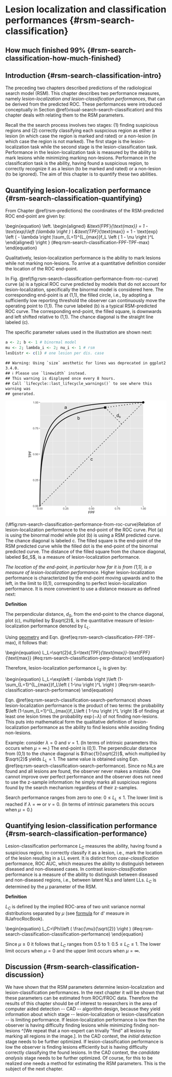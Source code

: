 # Lesion localization and classification performances {#rsm-search-classification}






## How much finished 99% {#rsm-search-classification-how-much-finished}





## Introduction {#rsm-search-classification-intro}

The preceding two chapters described predictions of the radiological search model (RSM). This chapter describes two performance measures, namely *lesion-localization and lesion-classification performances*, that can be derived from the predicted ROC. These performances were introduced conceptually in Section \@ref(visual-search-search-classification) and this chapter deals with relating them to the RSM parameters.

Recall the the search process involves two stages: (1) finding suspicious regions and (2) correctly classifying each suspicious region as either a lesion (in which case the region is marked and rated) or a non-lesion (in which case the region is not marked). The first stage is the lesion-localization task while the second stage is the lesion-classification task. Performance in the lesion-localization task is measured by the ability to mark lesions while minimizing marking non-lesions. Performance in the classification task is the ability, having found a suspicious region, to correctly recognize it as a lesion (to be marked and rated) or a non-lesion (to be ignored). The aim of this chapter is to quantify these two abilities. 



## Quantifying lesion-localization performance {#rsm-search-classification-quantifying}

From Chapter \@ref(rsm-predictions) the coordinates of the RSM-predicted ROC end-point are given by:

\begin{equation}
\left. 
\begin{aligned}
&\text{FPF}_{\text{max}} = 1 - \text{exp}\left (\lambda \right ) \\
&\text{TPF}_{\text{max}} = 1 - \text{exp} \left ( - \lambda \right )\sum_{L=1}^{L_{max}}f_L \left ( 1 - \nu \right )^L
\end{aligned}
\right \}
(\#eq:rsm-search-classification-FPF-TPF-max)
\end{equation}



Qualitatively, lesion-localization performance is the ability to mark lesions while not marking non-lesions. To arrive at a quantitative definition consider the location of the ROC end-point. 

In Fig. \@ref(fig:rsm-search-classification-performance-from-roc-curve) curve (a) is a typical ROC curve predicted by models that do not account for lesion-localization, specifically the binormal model is considered here. The corresponding end-point is at (1,1), the filled circle, i.e., by adopting a sufficiently low reporting threshold the observer can continuously move the operating point to (1,1). The curve labeled (b) is a typical RSM-predicted ROC curve. The corresponding end-point, the filled square, is downwards and left shifted relative to (1,1). The chance diagonal is the straight line labeled (c). 

The specific parameter values used in the illustration are shown next:



```r
a <- 2; b <- 1 # binormal model
mu <- 2; lambda_i <- 2; nu_i <- 1 # rsm
lesDistr <- c(1) # one lesion per dis. case
```





```
## Warning: Using `size` aesthetic for lines was deprecated in ggplot2 3.4.0.
## ℹ Please use `linewidth` instead.
## This warning is displayed once every 8 hours.
## Call `lifecycle::last_lifecycle_warnings()` to see where this warning was
## generated.
```

<div class="figure">
<img src="10-rsm-search-classification_files/figure-html/rsm-search-classification-performance-from-roc-curve-1.png" alt="Relation of lesion-localization performance to the end-point of the ROC curve. Plot (a) is using the binormal model while plot (b) is using a RSM predicted curve. The chance diagonal is labeled c. The filled square is the end-point of the RSM predicted curve while the filled dot is the end-point of the binormal predicted curve. The distance of the filled square from the chance diagonal, labeled $d_S$, is a measure of lesion-localization performance." width="672" />
<p class="caption">(\#fig:rsm-search-classification-performance-from-roc-curve)Relation of lesion-localization performance to the end-point of the ROC curve. Plot (a) is using the binormal model while plot (b) is using a RSM predicted curve. The chance diagonal is labeled c. The filled square is the end-point of the RSM predicted curve while the filled dot is the end-point of the binormal predicted curve. The distance of the filled square from the chance diagonal, labeled $d_S$, is a measure of lesion-localization performance.</p>
</div>


*The location of the end-point, in particular how far it is from (1,1), is a measure of lesion-localization performance.* Higher lesion-localization performance is characterized by the end-point moving upwards and to the left, in the limit to (0,1), corresponding to perfect lesion-localization performance. It is more convenient to use a distance measure as defined next:


**Definition** 

>
The perpendicular distance, $d_S$, from the end-point to the chance diagonal, plot (c), multiplied by $\sqrt{2}$, is the quantitative measure of lesion-localization performance denoted by $L_L$.  


Using [geometry](https://en.wikipedia.org/wiki/Distance_from_a_point_to_a_line#Line_defined_by_an_equation) and Eqn. \@ref(eq:rsm-search-classification-FPF-TPF-max), it follows that: 


\begin{equation} 
L_L=\sqrt{2}d_S=\text{TPF}_{\text{max}}-\text{FPF}_{\text{max}}
(\#eq:rsm-search-classification-perp-distance)
\end{equation}


Therefore, lesion-localization performance $L_L$ is given by:


\begin{equation} 
L_L=\exp\left ( -\lambda \right )\left (1-\sum_{L=1}^{L_{max}}f_L\left ( 1-\nu  \right )^L  \right )
(\#eq:rsm-search-classification-search-performance)
\end{equation}

Eqn. \@ref(eq:rsm-search-classification-search-performance) shows lesion-localization performance is the product of two terms: the probability $\left (1-\sum_{L=1}^{L_{max}}f_L\left ( 1-\nu  \right )^L  \right )$ of finding at least one lesion times the probability $\exp\left ( -\lambda \right )$ of not finding non-lesions. This puts into mathematical form the qualitative definition of lesion-localization performance as the ability to find lesions while avoiding finding non-lesions. 


Example: consider $\lambda = 0$ and $\nu = 1$. (In terms of intrinsic parameters this occurs when $\mu = \infty$.) The end-point is (0,1). The perpendicular distance from (0,1) to the chance diagonal is $\frac{1}{\sqrt{2}}$, which multiplied by $\sqrt{2}$ yields $L_L = 1$. The same value is obtained using Eqn. \@ref(eq:rsm-search-classification-search-performance). Since no NLs are found and all lesions are found, the observer never makes a mistake. One cannot improve over perfect performance and the observer does not need to use the z-sample information: he simply marks all suspicious regions found by the search mechanism regardless of their z-samples. 

Search performance ranges from zero to one: $0 \le L_L \le 1$. The lower limit is reached if $\lambda = \infty$ or $\nu = 0$. (In terms of intrinsic parameters this occurs when $\mu = 0$.)


## Quantifying lesion-classification performance {#rsm-search-classification-performance}

Lesion-classification performance $L_C$ measures the ability, having found a suspicious region, to correctly classify it as a lesion, i.e., mark the location of the lesion resulting in a LL event. It is distinct from *case-classification* performance, ROC AUC, which measures the ability to distinguish between diseased and non-diseased cases. In contrast *lesion-classification* performance is a measure of the ability to distinguish between diseased and non-diseased regions, i.e., between latent NLs and latent LLs. $L_C$ is determined by the $\mu$ parameter of the RSM.

**Definition**

>
$L_C$ is defined by the implied ROC-area of two unit variance normal distributions separated by $\mu$ (see [formula](https://dpc10ster.github.io/RJafrocRocBook/binormal-model.html#binormal-model-d-prime) for d' measure in RJafrocRocBook). 


\begin{equation}
L_C=\Phi\left ( \frac{\mu}{\sqrt{2}} \right )
(\#eq:rsm-search-classification-classification-performance)
\end{equation}


Since $\mu \ge 0$ it follows that $L_C$ ranges from 0.5 to 1: $0.5 \le L_C \le 1$. The lower limit occurs when $\mu = 0$ and the upper limit occurs when $\mu = \infty$.

## Discussion {#rsm-search-classification-discussion}

We have shown that the RSM parameters determine lesion-localization and lesion-classification performances. In the next chapter it will be shown that these parameters can be estimated from ROC/FROC data. Therefore the results of this chapter should be of interest to researchers in the area of computer aided detection -- CAD -- algorithm design, because they yield information about which stage -- lesion-localization or lesion-classification -- is limiting performance. If lesion-localization performance is low then the observer is having difficulty finding lesions while minimizing finding non-lesions ^[We repeat that a non-expert can trivally "find" all lesions by marking all regions in the image.]. In the CAD context, the *initial detection* stage needs to be further optimized. If lesion-classification performance is low the observer is finding lesions efficiently but is having difficulty correctly classifying the found lesions.  In the CAD context, the *candidate analysis* stage needs to be further optimized. Of course, for this to be realized one needs a method for estimating the RSM parameters. This is the subject of the next chapter.

